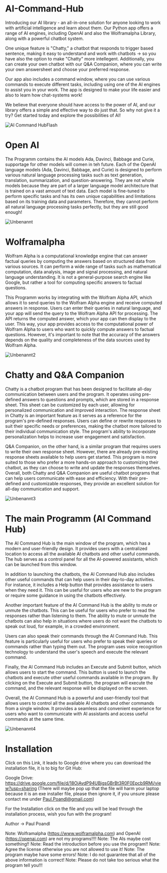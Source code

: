 # AI-Command-Hub

Introducing our AI library - an all-in-one solution for anyone looking to work with artificial intelligence and learn about them. Our Python app offers a range of AI engines, including OpenAI and also the Wolframalpha Library, along with a powerful chatbot system.

One unique feature is "Chatty," a chatbot that responds to trigger based sentence, making it easy to understand and work with chatbots -> so you have also the option to make "Chatty" more intellegent. Additionally, you can create your own chatbot with our Q&A Companion, where you can write your own answersheet and choose your preferred response.

Our app also includes a command window, where you can use various commands to execute different tasks, including using one of the AI engines to assist you in your work. The app is designed to make your life easier and also to learn how chat-systems work!

We believe that everyone should have access to the power of AI, and our library offers a simple and effective way to do just that. So why not give it a try? Get started today and explore the possibilities of AI!

![AI Command HubFlash](https://user-images.githubusercontent.com/75140549/230712264-43bf6fc9-943f-40af-9c02-f95a92740b95.PNG)

# Open AI

The Programm contains the AI models Ada, Davinci, Babbage and Curie, supportage for other models will comen in teh future. Each of the OpenAI language models (Ada, Davinci, Babbage, and Curie) is designed to perform various natural language processing tasks such as text generation, translation, summarization, and question-answering. They are not whole models because they are part of a larger language model architecture that is trained on a vast amount of text data. Each model is fine-tuned to perform specific tasks and has its own unique capabilities and limitations based on its training data and parameters. Therefore, they cannot perform all natural language processing tasks perfectly, but they are still good enough! 

![Unbenannt](https://user-images.githubusercontent.com/75140549/230721514-f3f1efee-22d7-413f-9148-c9c34f97d7cb.PNG)

# Wolframalpha 

Wolfram Alpha is a computational knowledge engine that can answer factual queries by computing the answers based on structured data from various sources. It can perform a wide range of tasks such as mathematical computation, data analysis, image and signal processing, and natural language understanding. It is not a general-purpose search engine like Google, but rather a tool for computing specific answers to factual questions.

This Programm works by integrating with the Wolfram Alpha API, which allows it to send queries to the Wolfram Alpha engine and receive computed answers in response. Users can enter their queries in natural language, and your app will send the query to the Wolfram Alpha API for processing. The API returns the computed answer, which your app can then display to the user. This way, your app provides access to the computational power of Wolfram Alpha to users who want to quickly compute answers to factual questions. However, it's important to note that the accuracy of the answers depends on the quality and completeness of the data sources used by Wolfram Alpha.

![Unbenannt2](https://user-images.githubusercontent.com/75140549/230721625-37569ef6-7c6e-4906-81d1-218057a1172e.PNG)

# Chatty and Q&A Companion

Chatty is a chatbot program that has been designed to facilitate all-day communication between users and the program. It operates using pre-defined answers to questions and prompts, which are stored in a response sheet. This sheet can be customized by each user, allowing for personalized communication and improved interaction.
The response sheet in Chatty is an important feature as it serves as a reference for the program's pre-defined responses. Users can define or rewrite responses to suit their specific needs or preferences, making the chatbot more tailored to their individual communication style. The program's ability to incorporate personalization helps to increase user engagement and satisfaction.

Q&A Companion, on the other hand, is a similar program that requires users to write their own response sheet. However, there are already pre-existing response sheets available to help users get started. This program is more suited to those who prefer a more hands-on approach to customizing their chatbot, as they can choose to write and update the responses themselves.
Overall, both Chatty and Q&A Companion are useful chatbot programs that can help users communicate with ease and efficiency. With their pre-defined and customizable responses, they provide an excellent solution for all-day communication and support.

![Unbenannt3](https://user-images.githubusercontent.com/75140549/230721757-52f37466-3e1f-4a15-b189-2043732d14d0.PNG)

# The main Programm (AI Command Hub) 

The AI Command Hub is the main window of the program, which has a modern and user-friendly design. It provides users with a centralized location to access all the available AI chatbots and other useful commands. The hub serves as a control panel for all the AI-powered assistants, which can be launched from this window.

In addition to launching the chatbots, the AI Command Hub also includes other useful commands that can help users in their day-to-day activities. For instance, it includes a Help button that provides assistance to users when they need it. This can be useful for users who are new to the program or require some guidance in using the chatbots effectively.

Another important feature of the AI Command Hub is the ability to mute or unmute the chatbots. This can be useful for users who prefer to read the responses rather than listening to them. The ability to mute or unmute the chatbots can also help in situations where users do not want the chatbots to speak out loud, for example, in a crowded environment.

Users can also speak their commands through the AI Command Hub. This feature is particularly useful for users who prefer to speak their queries or commands rather than typing them out. The program uses voice recognition technology to understand the user's speech and execute the relevant command.

Finally, the AI Command Hub includes an Execute and Submit button, which allows users to start the command. This button is used to launch the chatbots and execute other useful commands available in the program. By clicking on the Execute and Submit button, the program will execute the command, and the relevant response will be displayed on the screen.

Overall, the AI Command Hub is a powerful and user-friendly tool that allows users to control all the available AI chatbots and other commands from a single window. It provides a seamless and convenient experience for users who want to communicate with AI assistants and access useful commands at the same time.

![Unbenannt4](https://user-images.githubusercontent.com/75140549/230722342-1208a428-e52a-4161-9f89-feb5120b8f51.PNG)

# Installation

Click on this Link, it leads to Google drive where you can download the installation file, it is to big for Git Hub:

Google Drive: https://drive.google.com/file/d/18OjAvdP94UBjgsGBrBt3R0F0Epcb9RMj/view?usp=sharing (There will maybe pop up that the file will harm your laptop because it is an exe installer file, please then ignore it, if you unsure please contact me under Paul.Poandl@gmail.com)

For the Installation click on the file and you will be lead through the installation process, wish you fun with the program!

Author -> Paul Poandl

Note: Wolframalpha (https://www.wolframalpha.com) and OpenAI (https://openai.com) are not my programs!!!!
Note: The AIs maybe cost something!!
Note: Read the introduction before you use the program!!
Note: Agree the license otherwise you are not allowed to use it!
Note: The program maybe have some errors!
Note: I do not guarantee that all of the above information is correct!
Note: Please do not take too serious what the program tell you!!!
